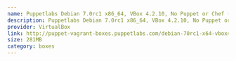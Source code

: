 ```yaml
---
name: Puppetlabs Debian 7.0rc1 x86_64, VBox 4.2.10, No Puppet or Chef (src)
description: Puppetlabs Debian 7.0rc1 x86_64, VBox 4.2.10, No Puppet or Chef (<a href="http://github.com/puppetlabs/puppet-vagrant-boxes">src</a>)
provider: VirtualBox
link: http://puppet-vagrant-boxes.puppetlabs.com/debian-70rc1-x64-vbox4210-nocm.box
size: 281MB
category: boxes
---
```

